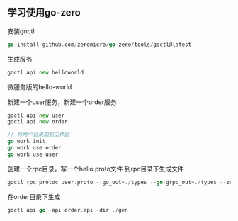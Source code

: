 ## 学习使用go-zero

安装goctl

```go
go install github.com/zeromicro/go-zero/tools/goctl@latest
```

生成服务

```go
goctl api new helloworld 
```

微服务版的hello-world

新建一个user服务，新建一个order服务

```go
goctl api new user
goctl api new order

// 将两个目录加到工作区
go work init
go work use order
go work use user
```
创建一个rpc目录，写一个hello.proto文件
到rpc目录下生成文件
```go
goctl rpc protoc user.proto --go_out=./types --go-grpc_out=./types --zrpc_out=.
```

在order目录下生成
```go
goctl api go -api order.api -dir ./gen
```